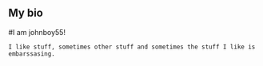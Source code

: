 ## My bio

#I am johnboy55!

```I like stuff, sometimes other stuff and sometimes the stuff I like is embarssasing.```


